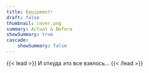 ```yaml
---
title: Equipment!
draft: false
thumbnail: cover.png
summary: Actual & Before
showSummary: true
cascade:
    showSummary: false
---
```

{{< lead >}}
И откуда это все взялось...
{{< /lead >}}
